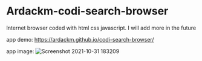 # Ardackm-codi-search-browser
Internet browser coded with html css javascript. I will add more in the future

app demo: https://ardackm.github.io/codi-search-browser/

app image:
![Screenshot 2021-10-31 183209](https://user-images.githubusercontent.com/79649337/139591092-60471dbb-e56f-44df-8f3c-5a8999308ddb.png)
